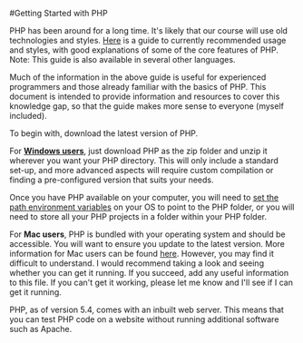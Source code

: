 #Getting Started with PHP

PHP has been around for a long time. It's likely that our course will use old technologies and styles. [Here](http://www.phptherightway.com/) is a guide to currently recommended usage and styles, with good explanations of some of the core features of PHP. Note: This guide is also available in several other languages.

Much of the information in the above guide is useful for experienced programmers and those already familiar with the basics of PHP. This document is intended to provide information and resources to cover this knowledge gap, so that the guide makes more sense to everyone (myself included).

To begin with, download the latest version of PHP.

For **[Windows users](http://windows.php.net/download#php-5.6)**, just download PHP as the zip folder and unzip it wherever you want your PHP directory. This will only include a standard set-up, and more advanced aspects will require custom compilation or finding a pre-configured version that suits your needs.

Once you have PHP available on your computer, you will need to [set the path environment variables](http://www.computerhope.com/issues/ch000549.htm) on your OS to point to the PHP folder, or you will need to store all your PHP projects in a folder within your PHP folder.

For **Mac users**, PHP is bundled with your operating system and should be accessible. You will want to ensure you update to the latest version. More information for Mac users can be found [here](http://php.net/manual/en/install.macosx.php). However, you may find it difficult to understand. I would recommend taking a look and seeing whether you can get it running. If you succeed, add any useful information to this file. If you can't get it working, please let me know and I'll see if I can get it running.

PHP, as of version 5.4, comes with an inbuilt web server. This means that you can test PHP code on a website without running additional software such as Apache.
